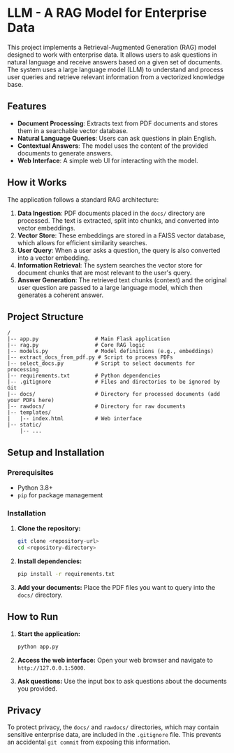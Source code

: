 # LLM - A RAG Model for Enterprise Data

This project implements a Retrieval-Augmented Generation (RAG) model designed to work with enterprise data. It allows users to ask questions in natural language and receive answers based on a given set of documents. The system uses a large language model (LLM) to understand and process user queries and retrieve relevant information from a vectorized knowledge base.

## Features

-   **Document Processing**: Extracts text from PDF documents and stores them in a searchable vector database.
-   **Natural Language Queries**: Users can ask questions in plain English.
-   **Contextual Answers**: The model uses the content of the provided documents to generate answers.
-   **Web Interface**: A simple web UI for interacting with the model.

## How it Works

The application follows a standard RAG architecture:

1.  **Data Ingestion**: PDF documents placed in the `docs/` directory are processed. The text is extracted, split into chunks, and converted into vector embeddings.
2.  **Vector Store**: These embeddings are stored in a FAISS vector database, which allows for efficient similarity searches.
3.  **User Query**: When a user asks a question, the query is also converted into a vector embedding.
4.  **Information Retrieval**: The system searches the vector store for document chunks that are most relevant to the user's query.
5.  **Answer Generation**: The retrieved text chunks (context) and the original user question are passed to a large language model, which then generates a coherent answer.

## Project Structure

```
/
|-- app.py                  # Main Flask application
|-- rag.py                  # Core RAG logic
|-- models.py               # Model definitions (e.g., embeddings)
|-- extract_docs_from_pdf.py # Script to process PDFs
|-- select_docs.py          # Script to select documents for processing
|-- requirements.txt        # Python dependencies
|-- .gitignore              # Files and directories to be ignored by Git
|-- docs/                   # Directory for processed documents (add your PDFs here)
|-- rawdocs/                # Directory for raw documents
|-- templates/
|   |-- index.html          # Web interface
|-- static/
    |-- ...
```

## Setup and Installation

### Prerequisites

-   Python 3.8+
-   `pip` for package management

### Installation

1.  **Clone the repository:**
    ```bash
    git clone <repository-url>
    cd <repository-directory>
    ```

2.  **Install dependencies:**
    ```bash
    pip install -r requirements.txt
    ```

3.  **Add your documents:**
    Place the PDF files you want to query into the `docs/` directory.

## How to Run

1.  **Start the application:**
    ```bash
    python app.py
    ```

2.  **Access the web interface:**
    Open your web browser and navigate to `http://127.0.0.1:5000`.

3.  **Ask questions:**
    Use the input box to ask questions about the documents you provided.

## Privacy

To protect privacy, the `docs/` and `rawdocs/` directories, which may contain sensitive enterprise data, are included in the `.gitignore` file. This prevents an accidental `git commit` from exposing this information. 